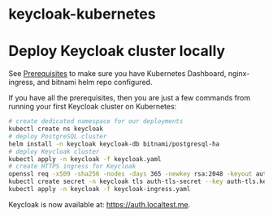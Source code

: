 # keycloak-kubernetes

# Deploy Keycloak cluster locally

See [Prerequisites](PREREQUISITES.md) to make sure you have Kubernetes Dashboard, nginx-ingress, and bitnami helm repo configured.

If you have all the prerequisites, then you are just a few commands from running your first Keycloak cluster on Kubernetes:

```bash
# create dedicated namespace for our deployments
kubectl create ns keycloak
# deploy PostgreSQL cluster
helm install -n keycloak keycloak-db bitnami/postgresql-ha
# deploy Keycloak cluster
kubectl apply -n keycloak -f keycloak.yaml
# create HTTPS ingress for Keycloak
openssl req -x509 -sha256 -nodes -days 365 -newkey rsa:2048 -keyout auth-tls.key -out auth-tls.crt -subj "/CN=auth.localtest.me/O=keycloak"
kubectl create secret -n keycloak tls auth-tls-secret --key auth-tls.key --cert auth-tls.crt
kubectl apply -n keycloak -f keycloak-ingress.yaml
```

Keycloak is now available at: https://auth.localtest.me.
